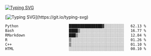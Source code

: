 [![Typing SVG](https://readme-typing-svg.demolab.com?font=Fira+Code&duration=1&pause=1000&center=true&vCenter=true&width=435&lines=Ivy+Streeter)](https://git.io/typing-svg)

[![Typing SVG](https://readme-typing-svg.demolab.com?font=Fira+Code&pause=1000&center=true&width=435&lines=Hello%2C+nice+to+meet+you!;I+am+a+researcher+in+biotech.;I+am+interested+in+bioinformatics.;I+am+self-taught+and+love+learning.;Feel+free+to+reach+out!)](https://git.io/typing-svg)
<!--START_SECTION:waka-->

```txt
Python                       ███████████████▓░░░░░░░░░   62.13 %
Bash                         ████▒░░░░░░░░░░░░░░░░░░░░   16.77 %
RMarkdown                    ███▒░░░░░░░░░░░░░░░░░░░░░   12.84 %
R                            ▒░░░░░░░░░░░░░░░░░░░░░░░░   01.26 %
C++                          ▒░░░░░░░░░░░░░░░░░░░░░░░░   01.10 %
HTML                         ░░░░░░░░░░░░░░░░░░░░░░░░░   00.10 %
```

<!--END_SECTION:waka-->

